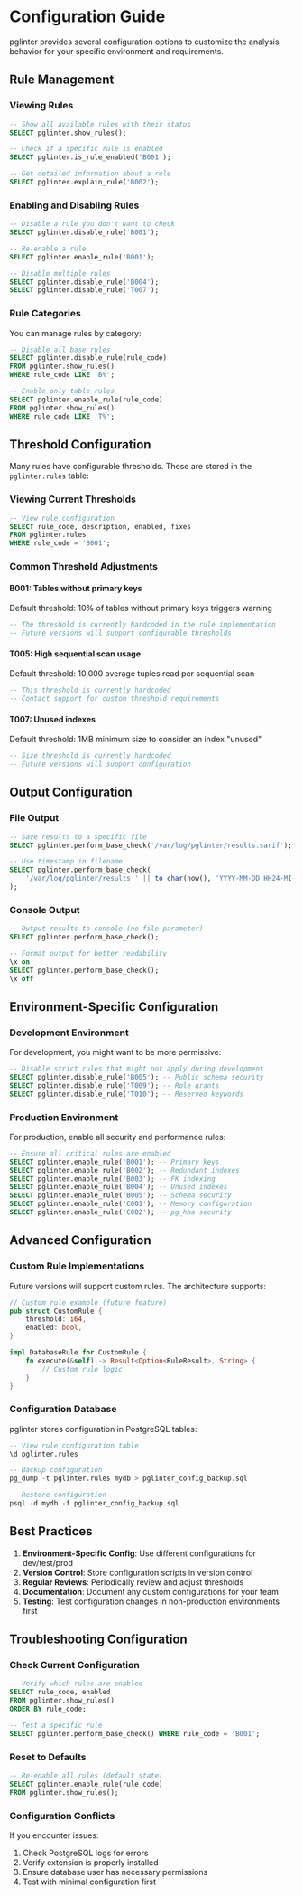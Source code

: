 # Configuration Guide

pglinter provides several configuration options to customize the analysis behavior for your specific environment and requirements.

## Rule Management

### Viewing Rules

```sql
-- Show all available rules with their status
SELECT pglinter.show_rules();

-- Check if a specific rule is enabled
SELECT pglinter.is_rule_enabled('B001');

-- Get detailed information about a rule
SELECT pglinter.explain_rule('B002');
```

### Enabling and Disabling Rules

```sql
-- Disable a rule you don't want to check
SELECT pglinter.disable_rule('B001');

-- Re-enable a rule
SELECT pglinter.enable_rule('B001');

-- Disable multiple rules
SELECT pglinter.disable_rule('B004');
SELECT pglinter.disable_rule('T007');
```

### Rule Categories

You can manage rules by category:

```sql
-- Disable all base rules
SELECT pglinter.disable_rule(rule_code)
FROM pglinter.show_rules()
WHERE rule_code LIKE 'B%';

-- Enable only table rules
SELECT pglinter.enable_rule(rule_code)
FROM pglinter.show_rules()
WHERE rule_code LIKE 'T%';
```

## Threshold Configuration

Many rules have configurable thresholds. These are stored in the `pglinter.rules` table:

### Viewing Current Thresholds

```sql
-- View rule configuration
SELECT rule_code, description, enabled, fixes
FROM pglinter.rules
WHERE rule_code = 'B001';
```

### Common Threshold Adjustments

#### B001: Tables without primary keys

Default threshold: 10% of tables without primary keys triggers warning

```sql
-- The threshold is currently hardcoded in the rule implementation
-- Future versions will support configurable thresholds
```

#### T005: High sequential scan usage

Default threshold: 10,000 average tuples read per sequential scan

```sql
-- This threshold is currently hardcoded
-- Contact support for custom threshold requirements
```

#### T007: Unused indexes

Default threshold: 1MB minimum size to consider an index "unused"

```sql
-- Size threshold is currently hardcoded
-- Future versions will support configuration
```

## Output Configuration

### File Output

```sql
-- Save results to a specific file
SELECT pglinter.perform_base_check('/var/log/pglinter/results.sarif');

-- Use timestamp in filename
SELECT pglinter.perform_base_check(
    '/var/log/pglinter/results_' || to_char(now(), 'YYYY-MM-DD_HH24-MI-SS') || '.sarif'
);
```

### Console Output

```sql
-- Output results to console (no file parameter)
SELECT pglinter.perform_base_check();

-- Format output for better readability
\x on
SELECT pglinter.perform_base_check();
\x off
```

## Environment-Specific Configuration

### Development Environment

For development, you might want to be more permissive:

```sql
-- Disable strict rules that might not apply during development
SELECT pglinter.disable_rule('B005'); -- Public schema security
SELECT pglinter.disable_rule('T009'); -- Role grants
SELECT pglinter.disable_rule('T010'); -- Reserved keywords
```

### Production Environment

For production, enable all security and performance rules:

```sql
-- Ensure all critical rules are enabled
SELECT pglinter.enable_rule('B001'); -- Primary keys
SELECT pglinter.enable_rule('B002'); -- Redundant indexes
SELECT pglinter.enable_rule('B003'); -- FK indexing
SELECT pglinter.enable_rule('B004'); -- Unused indexes
SELECT pglinter.enable_rule('B005'); -- Schema security
SELECT pglinter.enable_rule('C001'); -- Memory configuration
SELECT pglinter.enable_rule('C002'); -- pg_hba security
```

## Advanced Configuration

### Custom Rule Implementations

Future versions will support custom rules. The architecture supports:

```rust
// Custom rule example (future feature)
pub struct CustomRule {
    threshold: i64,
    enabled: bool,
}

impl DatabaseRule for CustomRule {
    fn execute(&self) -> Result<Option<RuleResult>, String> {
        // Custom rule logic
    }
}
```

### Configuration Database

pglinter stores configuration in PostgreSQL tables:

```sql
-- View rule configuration table
\d pglinter.rules

-- Backup configuration
pg_dump -t pglinter.rules mydb > pglinter_config_backup.sql

-- Restore configuration
psql -d mydb -f pglinter_config_backup.sql
```

## Best Practices

1. **Environment-Specific Config**: Use different configurations for dev/test/prod
2. **Version Control**: Store configuration scripts in version control
3. **Regular Reviews**: Periodically review and adjust thresholds
4. **Documentation**: Document any custom configurations for your team
5. **Testing**: Test configuration changes in non-production environments first

## Troubleshooting Configuration

### Check Current Configuration

```sql
-- Verify which rules are enabled
SELECT rule_code, enabled
FROM pglinter.show_rules()
ORDER BY rule_code;

-- Test a specific rule
SELECT pglinter.perform_base_check() WHERE rule_code = 'B001';
```

### Reset to Defaults

```sql
-- Re-enable all rules (default state)
SELECT pglinter.enable_rule(rule_code)
FROM pglinter.show_rules();
```

### Configuration Conflicts

If you encounter issues:

1. Check PostgreSQL logs for errors
2. Verify extension is properly installed
3. Ensure database user has necessary permissions
4. Test with minimal configuration first
